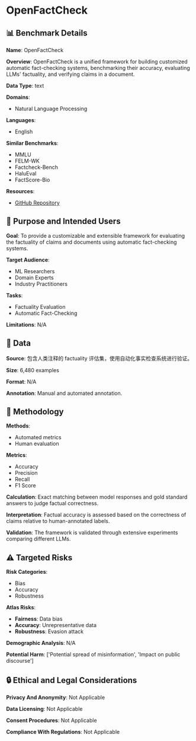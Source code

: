 # OpenFactCheck

## 📊 Benchmark Details

**Name**: OpenFactCheck

**Overview**: OpenFactCheck is a unified framework for building customized automatic fact-checking systems, benchmarking their accuracy, evaluating LLMs' factuality, and verifying claims in a document.

**Data Type**: text

**Domains**:
- Natural Language Processing

**Languages**:
- English

**Similar Benchmarks**:
- MMLU
- FELM-WK
- Factcheck-Bench
- HaluEval
- FactScore-Bio

**Resources**:
- [GitHub Repository](https://github.com/yuxiaw/openfactcheck)

## 🎯 Purpose and Intended Users

**Goal**: To provide a customizable and extensible framework for evaluating the factuality of claims and documents using automatic fact-checking systems.

**Target Audience**:
- ML Researchers
- Domain Experts
- Industry Practitioners

**Tasks**:
- Factuality Evaluation
- Automatic Fact-Checking

**Limitations**: N/A

## 💾 Data

**Source**: 包含人类注释的 factuality 评估集，使用自动化事实检查系统进行验证。

**Size**: 6,480 examples

**Format**: N/A

**Annotation**: Manual and automated annotation.

## 🔬 Methodology

**Methods**:
- Automated metrics
- Human evaluation

**Metrics**:
- Accuracy
- Precision
- Recall
- F1 Score

**Calculation**: Exact matching between model responses and gold standard answers to judge factual correctness.

**Interpretation**: Factual accuracy is assessed based on the correctness of claims relative to human-annotated labels.

**Validation**: The framework is validated through extensive experiments comparing different LLMs.

## ⚠️ Targeted Risks

**Risk Categories**:
- Bias
- Accuracy
- Robustness

**Atlas Risks**:
- **Fairness**: Data bias
- **Accuracy**: Unrepresentative data
- **Robustness**: Evasion attack

**Demographic Analysis**: N/A

**Potential Harm**: ['Potential spread of misinformation', 'Impact on public discourse']

## 🔒 Ethical and Legal Considerations

**Privacy And Anonymity**: Not Applicable

**Data Licensing**: Not Applicable

**Consent Procedures**: Not Applicable

**Compliance With Regulations**: Not Applicable

